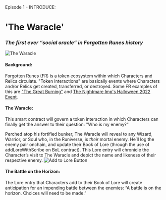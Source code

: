 Episode 1 - INTRODUCE:

# **'The Waracle'**
### *The first ever “social oracle” in Forgotten Runes history*

![The Waracle](https://github.com/DeanKrupka/forgottenrunes_755/blob/main/TheWaracleReferenceImageforReadMe.png?raw=true)

#### Background:
Forgotten Runes (FR) is a token ecosystem within which Characters and Relics circulate. "Token Interactions" are basically events where Characters and/or Relics get created, transferred, or destroyed. Some FR examples of this are ["The Great Burning"](https://wizzypedia.forgottenrunes.com/The_Great_Burning) and [The Nightmare Imp's Halloween 2022 Event](https://www.forgottenrunes.com/nightmareimp).

#### The Waracle:
This smart contract will govern a token interaction in which Characters can finally get the answer to their question: "Who is my enemy?" 

Perched atop his fortified bunker, The Waracle will reveal to any Wizard, Warrior, or Soul who, in the Runiverse, is *their* mortal enemy. He’ll log the enemy pair onchain, and update their Book of Lore (through the use of addLoreWithScribe on BoL contract). This Lore entry will chronicle the Character’s visit to The Waracle and depict the name and likeness of their respective enemy. 
![Add to Lore Button](https://github.com/DeanKrupka/forgottenrunes_755/blob/main/AddToLoreButton3_small.png?raw=true)

#### The Battle on the Horizon:
The Lore entry that Characters add to their Book of Lore will create anticipation for an impending battle between the enemies: “A battle is on the horizon. Choices will need to be made.” 
